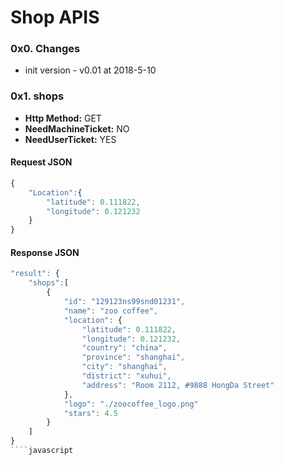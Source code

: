 # Shop APIS

### 0x0. Changes
* init version - v0.01 at 2018-5-10

### 0x1. shops
* **Http Method:** GET
* **NeedMachineTicket:** NO
* **NeedUserTicket:** YES

#### Request JSON
````javascript
{
    "Location":{
        "latitude": 0.111822,
        "longitude": 0.121232
    }
}
````
#### Response JSON
````javascript
"result": {
    "shops":[
        {
            "id": "129123ns99snd01231",
            "name": "zoo coffee",
            "location": {
                "latitude": 0.111822,
                "longitude": 0.121232,
                "country": "china",
                "province": "shanghai",
                "city": "shanghai",
                "district": "xuhui",
                "address": "Room 2112, #9888 HongDa Street"
            },
            "logo": "./zoocoffee_logo.png"
            "stars": 4.5
        }
    ]
}
````javascript
